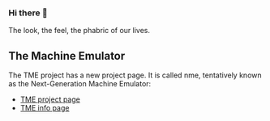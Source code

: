 ### Hi there 👋
The look, the feel, the phabric of our lives.

## The Machine Emulator

The TME project has a new project page. It is called nme, tentatively known as the Next-Generation Machine Emulator:

* [TME project page](https://osdn.net/projects/nme)
* [TME info page](https://phabrics.github.io/tme.html)
<!--
**phabrics/phabrics** is a ✨ _special_ ✨ repository because its `README.md` (this file) appears on your GitHub profile.

Here are some ideas to get you started:

- 🔭 I’m currently working on ...
- 🌱 I’m currently learning ...
- 👯 I’m looking to collaborate on ...
- 🤔 I’m looking for help with ...
- 💬 Ask me about ...
- 📫 How to reach me: ...
- 😄 Pronouns: ...
- ⚡ Fun fact: ...
-->
